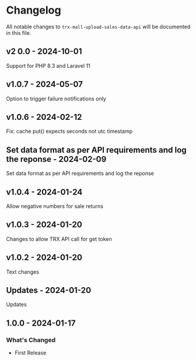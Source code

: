 # Changelog

All notable changes to `trx-mall-upload-sales-data-api` will be documented in this file.

## v2 0.0 - 2024-10-01

Support for PHP 8.3 and Laravel 11

## v1.0.7 - 2024-05-07

Option to trigger failure notifications only

## v1.0.6 - 2024-02-12

Fix: cache put() expects seconds not utc timestamp

## Set data format as per API requirements and log the reponse - 2024-02-09

Set data format as per API requirements and log the reponse

## v1.0.4 - 2024-01-24

Allow negative numbers for sale returns

## v1.0.3 - 2024-01-20

Changes to allow TRX API call for get token

## v1.0.2 - 2024-01-20

Text changes

## Updates - 2024-01-20

Updates

## 1.0.0 - 2024-01-17

### What's Changed

- First Release
